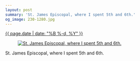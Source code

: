 ```yaml
---
layout: post
summary: 'St. James Episcopal, where I spent 5th and 6th.'
og_image: 230-1280.jpg
---
```


<div class="post">
 <time>
  <a href="/230">
   {{ page.date | date: "%B %-d, %Y" }}
  </a>
 </time>
 <a href="/230">
  <figure data-taken="11/27/2013">
   <img alt="St. James Episcopal, where I spent 5th and 6th." sizes="(min-width: 700px) 50vw, calc(100vw - 2rem)" src="{{ site.assets_url }}/230-640.jpg" srcset="{{ site.assets_url }}/230-1280.jpg 1280w, {{ site.assets_url }}/230-960.jpg 960w, {{ site.assets_url }}/230-640.jpg 640w, {{ site.assets_url }}/230-320.jpg 320w"/>
  </figure>
 </a>
 <span>
  St. James Episcopal, where I spent 5th and 6th.
 </span>
</div>
